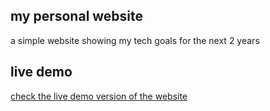 ## my personal website
a simple website showing my tech goals for the next 2 years
## live demo
[check the live demo version of the website](https://amdabour.github.io/my-personal-website/)
